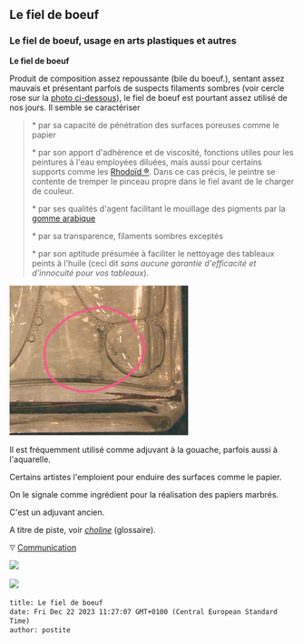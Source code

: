 ## Le fiel de boeuf
### Le fiel de boeuf, usage en arts plastiques et autres
 **Le fiel de boeuf**  

Produit de composition assez repoussante (bile du boeuf.), sentant assez mauvais et présentant parfois de suspects filaments sombres (voir cercle rose sur la [photo ci-dessous](fieldeboeuf.html#photo)), le fiel de boeuf est pourtant assez utilisé de nos jours. Il semble se caractériser

> \* par sa capacité de pénétration des surfaces poreuses comme le papier
> 
> \* par son apport d'adhérence et de viscosité, fonctions utiles pour les peintures à l'eau employées diluées, mais aussi pour certains supports comme les [Rhodoïd ®](rhodoid.html). Dans ce cas précis, le peintre se contente de tremper le pinceau propre dans le fiel avant de le charger de couleur.
> 
> \* par ses qualités d'agent facilitant le mouillage des pigments par la [gomme arabique](gommearabaquar.html)
> 
> \* par sa transparence, filaments sombres exceptés
> 
> \* par son aptitude présumée à faciliter le nettoyage des tableaux peints à l'huile (ceci dit _sans aucune garantie d'efficacité et d'innocuité pour vos tableaux_).

![](images/fieldeboeufdetailfilamentsversionweb.jpg)

Il est fréquemment utilisé comme adjuvant à la gouache, parfois aussi à l'aquarelle.

Certains artistes l'emploient pour enduire des surfaces comme le papier.

On le signale comme ingrédient pour la réalisation des papiers marbrés.

C'est un adjuvant ancien.

A titre de piste, voir _[choline](choline.html)_ (glossaire).



![](images/flechebas.gif) [Communication](http://www.artrealite.com/annonceurs.htm) 

[![](https://cbonvin.fr/sites/regie.artrealite.com/visuels/campagne1.png)](index-2.html#20131014)

![](https://cbonvin.fr/sites/regie.artrealite.com/visuels/campagne2.png)
```
title: Le fiel de boeuf
date: Fri Dec 22 2023 11:27:07 GMT+0100 (Central European Standard Time)
author: postite
```

